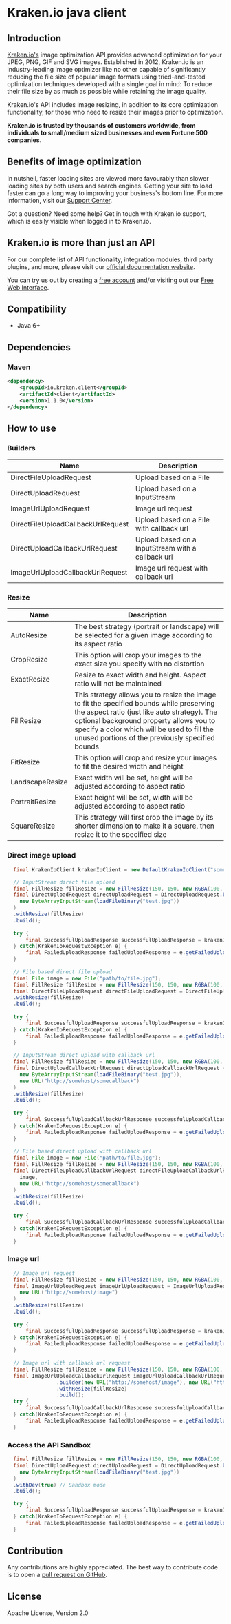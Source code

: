 # Kraken.io java client

## Introduction
[Kraken.io's](https://kraken.io/) image optimization API provides advanced optimization for your JPEG, PNG, GIF and SVG images.
Established in 2012, Kraken.io is an industry-leading image optimizer like no other capable of significantly reducing the file size of popular image formats using tried-and-tested optimization techniques developed with a single goal in mind: To reduce their file size by as much as possible while retaining the image quality.

Kraken.io's API includes image resizing, in addition to its core optimization functionality, for those who need to resize their images prior to optimization.

**Kraken.io is trusted by thousands of customers worldwide, from individuals to small/medium sized businesses and even Fortune 500 companies.**

## Benefits of image optimization
In nutshell, faster loading sites are viewed more favourably than slower loading sites by both users and search engines. Getting your site to load faster can go a long way to improving your business's bottom line. For more information, visit our [Support Center](https://support.kraken.io/).

Got a question? Need some help? Get in touch with Kraken.io support, which is easily visible when logged in to Kraken.io.


## Kraken.io is more than just an API
For our complete list of API functionality, integration modules, third party plugins, and more, please visit our [official documentation website](https://kraken.io/docs/getting-started).

You can try us out by creating a [free account](https://kraken.io/signup) and/or visiting out our [Free Web Interface](https://kraken.io/web-interface).

## Compatibility
- Java 6+

## Dependencies

### Maven
```xml
<dependency>
    <groupId>io.kraken.client</groupId>
    <artifactId>client</artifactId>
    <version>1.1.0</version>
</dependency>
```

## How to use

### Builders
Name                                | Description
----------------------------------- | --------------------------------------------------
 DirectFileUploadRequest            | Upload based on a File
 DirectUploadRequest                | Upload based on a InputStream
 ImageUrlUploadRequest              | Image url request
 DirectFileUploadCallbackUrlRequest | Upload based on a File with callback url
 DirectUploadCallbackUrlRequest     | Upload based on a InputStream with a callback url
 ImageUrlUploadCallbackUrlRequest   | Image url request with callback url
 
### Resize
Name                | Description
------------------- | --------------------------------------------------------------------------------
 AutoResize         | The best strategy (portrait or landscape) will be selected for a given image according to its aspect ratio
 CropResize         | This option will crop your images to the exact size you specify with no distortion
 ExactResize        | Resize to exact width and height. Aspect ratio will not be maintained
 FillResize         | This strategy allows you to resize the image to fit the specified bounds while preserving the aspect ratio (just like auto strategy). The optional background property allows you to specify a color which will be used to fill the unused portions of the previously specified bounds
 FitResize          | This option will crop and resize your images to fit the desired width and height
 LandscapeResize    | Exact width will be set, height will be adjusted according to aspect ratio
 PortraitResize     | Exact height will be set, width will be adjusted according to aspect ratio
 SquareResize       | This strategy will first crop the image by its shorter dimension to make it a square, then resize it to the specified size

### Direct image upload

```java
  final KrakenIoClient krakenIoClient = new DefaultKrakenIoClient("somekey", "somesecret");

  // InputStream direct file upload
  final FillResize fillResize = new FillResize(150, 150, new RGBA(100, 100, 100, BigDecimal.ONE));
  final DirectUploadRequest directUploadRequest = DirectUploadRequest.builder(
    new ByteArrayInputStream(loadFileBinary("test.jpg"))
  )
  .withResize(fillResize)
  .build();
  
  try {
      final SuccessfulUploadResponse successfulUploadResponse = krakenIoClient.directUpload(directUploadRequest);
  } catch(KrakenIoRequestException e) {
      final FailedUploadResponse failedUploadResponse = e.getFailedUploadResponse();
  }
  
  // File based direct file upload
  final File image = new File("path/to/file.jpg");
  final FillResize fillResize = new FillResize(150, 150, new RGBA(100, 100, 100, BigDecimal.ONE));
  final DirectFileUploadRequest directFileUploadRequest = DirectFileUploadRequest.builder(image)
  .withResize(fillResize)
  .build();
  
  try {
      final SuccessfulUploadResponse successfulUploadResponse = krakenIoClient.directUpload(directFileUploadRequest);
  } catch(KrakenIoRequestException e) {
      final FailedUploadResponse failedUploadResponse = e.getFailedUploadResponse();
  }
  
  // InputStream direct upload with callback url
  final FillResize fillResize = new FillResize(150, 150, new RGBA(100, 100, 100, BigDecimal.ONE));
  final DirectUploadCallbackUrlRequest directUploadCallbackUrlRequest = DirectUploadCallbackUrlRequest.builder(
    new ByteArrayInputStream(loadFileBinary("test.jpg")), 
    new URL("http://somehost/somecallback")
  )
  .withResize(fillResize)
  .build();
  
  try {
      final SuccessfulUploadCallbackUrlResponse successfulUploadCallbackUrlResponse = krakenIoClient.directUpload(directUploadCallbackUrlRequest);
  } catch(KrakenIoRequestException e) {
      final FailedUploadResponse failedUploadResponse = e.getFailedUploadResponse();
  }
  
  // File based direct upload with callback url
  final File image = new File("path/to/file.jpg");
  final FillResize fillResize = new FillResize(150, 150, new RGBA(100, 100, 100, BigDecimal.ONE));
  final DirectFileUploadCallbackUrlRequest directFileUploadCallbackUrlRequest = DirectFileUploadCallbackUrlRequest.builder(
    image, 
    new URL("http://somehost/somecallback")
  )
  .withResize(fillResize)
  .build();
  
  try {
      final SuccessfulUploadCallbackUrlResponse successfulUploadCallbackUrlResponse = krakenIoClient.directUpload(directFileUploadCallbackUrlRequest);
  } catch(KrakenIoRequestException e) {
      final FailedUploadResponse failedUploadResponse = e.getFailedUploadResponse();
  }
```

### Image url
```java
  // Image url request
  final FillResize fillResize = new FillResize(150, 150, new RGBA(100, 100, 100, BigDecimal.ONE));
  final ImageUrlUploadRequest imageUrlUploadRequest = ImageUrlUploadRequest.builder(
    new URL("http://somehost/image")
  )
  .withResize(fillResize)
  .build();
  
  try {
      final SuccessfulUploadResponse successfulUploadResponse = krakenIoClient.imageUrlUpload(imageUrlUploadRequest);
  } catch(KrakenIoRequestException e) {
      final FailedUploadResponse failedUploadResponse = e.getFailedUploadResponse();
  }
  
  // Image url with callback url request
  final FillResize fillResize = new FillResize(150, 150, new RGBA(100, 100, 100, BigDecimal.ONE));
  final ImageUrlUploadCallbackUrlRequest imageUrlUploadCallbackUrlRequest = ImageUrlUploadCallbackUrlRequest
                .builder(new URL("http://somehost/image"), new URL("http://somehost/somecallback"))
                .withResize(fillResize)
                .build();
  try {
      final SuccessfulUploadCallbackUrlResponse successfulUploadCallbackUrlResponse = krakenIoClient.imageUrlUpload(imageUrlUploadCallbackUrlRequest);
  } catch(KrakenIoRequestException e) {
      final FailedUploadResponse failedUploadResponse = e.getFailedUploadResponse();
  }
```

### Access the API Sandbox
```java
  final FillResize fillResize = new FillResize(150, 150, new RGBA(100, 100, 100, BigDecimal.ONE));
  final DirectUploadRequest directUploadRequest = DirectUploadRequest.builder(
    new ByteArrayInputStream(loadFileBinary("test.jpg"))
  )
  .withDev(true) // Sandbox mode
  .build();

  try {
      final SuccessfulUploadResponse successfulUploadResponse = krakenIoClient.directUpload(directUploadRequest);
  } catch(KrakenIoRequestException e) {
      final FailedUploadResponse failedUploadResponse = e.getFailedUploadResponse();
  }
```

Contribution
------------

Any contributions are highly appreciated. The best way to contribute code is to open a
[pull request on GitHub](https://help.github.com/articles/using-pull-requests).

## License
Apache License, Version 2.0
